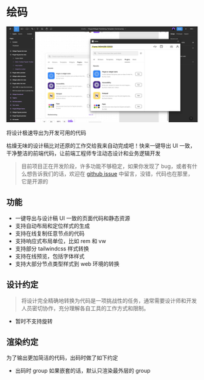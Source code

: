 # 绘码

![](cover.jpg)

将设计极速导出为开发可用的代码

枯燥无味的设计稿比对还原的工作交给我来自动完成吧！快来一键导出 UI 一致，干净整洁的前端代码，让前端工程师专注动态设计和业务逻辑开发

> 目前项目正在开发阶段，许多功能不够稳定，如果你发现了 bug，或者有什么想告诉我们的话，欢迎在 [github issue](https://github.com/tolerance-go/huima/issues) 中留言，没错，代码也在那里，它是开源的

## 功能

-  一键导出与设计稿 UI 一致的页面代码和静态资源
-  支持自动布局和定位样式的生成
-  支持在线复制任意节点的代码
-  支持响应式布局单位，比如 rem 和 vw
-  支持部分 tailwindcss 样式转换
-  支持在线预览，包括字体样式
-  支持大部分节点类型样式到 web 环境的转换

## 设计约定

> 将设计完全精确地转换为代码是一项挑战性的任务，通常需要设计师和开发人员密切协作，充分理解各自工具的工作方式和限制。

-  暂时不支持旋转

## 渲染约定

为了输出更加简洁的代码，出码时做了如下约定

-  出码时 group 如果嵌套的话，默认只渲染最外层的 group
